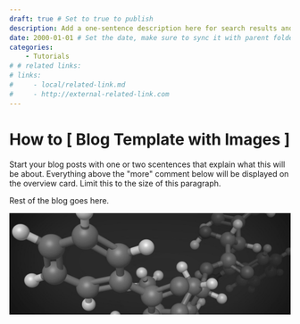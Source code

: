 ```yaml
---
draft: true # Set to true to publish
description: Add a one-sentence description here for search results and social sharing. Limit it to *maximum* 150 characters. This parahraph has 147 characters. # # Replace
date: 2000-01-01 # Set the date, make sure to sync it with parent folder if there's one
categories:
    - Tutorials
# # related links:
# links:
#     - local/related-link.md
#     - http://external-related-link.com
---
```


# How to [ Blog Template with Images ]

Start your blog posts with one or two scentences that explain what this will be about. Everything above the "more" comment below will be displayed on the overview card. Limit this to the size of this paragraph.

<!-- more -->

Rest of the blog goes here.

![alt text here](example-image.jpg)
